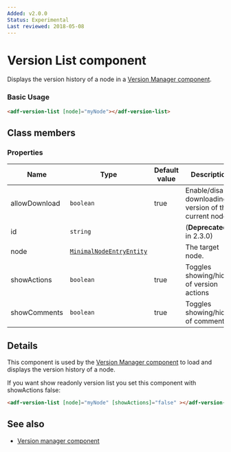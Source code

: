 ```yaml
---
Added: v2.0.0
Status: Experimental
Last reviewed: 2018-05-08
---
```


# Version List component

Displays the version history of a node in a [Version Manager component](../content-services/version-manager.component.md).

### Basic Usage

```html
<adf-version-list [node]="myNode"></adf-version-list>
```

## Class members

### Properties

| Name | Type | Default value | Description |
| ---- | ---- | ------------- | ----------- |
| allowDownload | `boolean` | true | Enable/disable downloading a version of the current node. |
| id | `string` |  | (**Deprecated:** in 2.3.0) |
| node | [`MinimalNodeEntryEntity`](../content-services/document-library.model.md) |  | The target node. |
| showActions | `boolean` | true | Toggles showing/hiding of version actions |
| showComments | `boolean` | true | Toggles showing/hiding of comments |

## Details

This component is used by the [Version Manager component](../content-services/version-manager.component.md) to
load and displays the version history of a node.

If you want show readonly version list you set this component with showActions false:

```html
<adf-version-list [node]="myNode" [showActions]="false" ></adf-version-list>
```

## See also

-   [Version manager component](version-manager.component.md)
